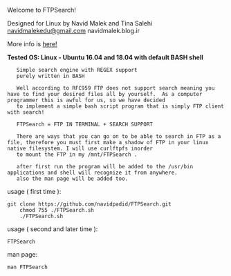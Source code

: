 


Welcome to FTPSearch!

Designed for Linux by Navid Malek and Tina Salehi
navidmalekedu@gmail.com
navidmalek.blog.ir

More info is [here!](http://navidmalek.blog.ir/1397/11/09/FTPSearch-purely-written-in-BASH) 

**Tested OS: Linux - Ubuntu 16.04 and 18.04 with default BASH shell**

	
       Simple search engine with REGEX support
       purely written in BASH

       Well according to RFC959 FTP does not support search meaning you have to find your desired files all by yourself.  As a computer programmer this is awful for us, so we have decided
       to implement a simple bash script program that is simply FTP client with search!

       FTPSearch = FTP IN TERMINAL + SEARCH SUPPORT

       There are ways that you can go on to be able to search in FTP as a file, therefore you must first make a shadow of FTP in your linux native filesystem. I will use curlftpfs inorder
       to mount the FTP in my /mnt/FTPSearch .
	
       after first run the program will be added to the /usr/bin applications and shell will recognize it from anywhere.
       also the man page will be added too.
usage ( first time ):

	git clone https://github.com/navidpadid/FTPSearch.git
        chmod 755 ./FTPSearch.sh
        ./FTPSearch.sh
	
usage ( second and later time ):

	FTPSearch

man page:

	man FTPSearch
